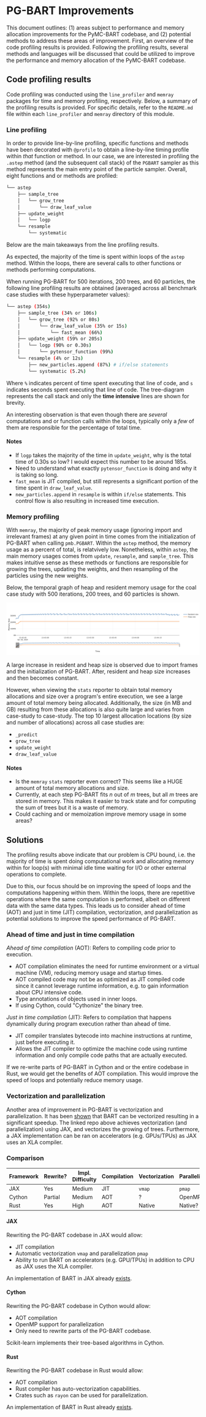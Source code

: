 # PG-BART Improvements

This document outlines: (1) areas subject to performance and memory allocation improvements for the PyMC-BART codebase, and (2) potential methods to address these areas of improvement. First, an overview of the code profiling results is provided. Following the profiling results, several methods and languages will be discussed that could be utilized to improve the performance and memory allocation of the PyMC-BART codebase.

## Code profiling results

Code profiling was conducted using the `line_profiler` and `memray` packages for time and memory profiling, respectively. Below, a summary of the profiling results is provided. For specific details, refer to the `README.md` file within each `line_profiler` and `memray` directory of this module.

### Line profiling

In order to provide line-by-line profiling, specific functions and methods have been decorated with `@profile` to obtain a line-by-line timing profile within _that_ function or method. In our case, we are interested in profiling the `.astep` method (and the subsequent call stack) of the `PGBART` sampler as this method represents the main entry point of the particle sampler. Overall, eight functions and or methods are profiled:

```bash
└── astep
    ├── sample_tree
    │   └── grow_tree
    │       └── draw_leaf_value
    ├── update_weight
    │   └── logp
    └── resample
        └── systematic
```

Below are the main takeaways from the line profiling results.

As expected, the majority of the time is spent within loops of the `astep` method. Within the loops, there are several calls to other functions or methods performing computations.

When running PG-BART for 500 iterations, 200 trees, and 60 particles, the following line profiling results are obtained (averaged across all benchmark case studies with these hyperparameter values):

```bash
└── astep (354s)
    ├── sample_tree (34% or 106s)
    │   └── grow_tree (92% or 80s)
    │       └── draw_leaf_value (35% or 15s)
    │           └── fast_mean (66%)
    ├── update_weight (59% or 205s)
    │   └── logp (90% or 0.30s)
    │       └── pytensor_function (99%)
    └── resample (4% or 12s)
        ├── new_particles.append (87%) # if/else statements
        └── systematic (5.2%)
```

Where `%` indicates percent of time spent executing that line of code, and `s` indicates seconds spent executing that line of code. The tree-diagram represents the call stack and only the **time intensive** lines are shown for brevity.

An interesting observation is that even though there are _several_ computations and or function calls within the loops, typically only a _few_ of them are responsible for the percentage of total time.

#### Notes

* If `logp` takes the majority of the time in `update_weight`, why is the total time of 0.30s so low? I would expect this number to be around 185s. 
* Need to understand what exactly `pytensor_function` is doing and why it is taking so long.
* `fast_mean` is JIT compiled, but still represents a significant portion of the time spent in `draw_leaf_value`.
* `new_particles.append` in `resample` is within `if/else` statements. This control flow is also resulting in increased time execution.

### Memory profiling

With `memray`, the majority of peak memory usage (ignoring import and irrelevant frames) at any given point in time comes from the initialization of PG-BART when calling `pmb.PGBART`. Within the `astep` method, the memory usage as a percent of total, is relatvively low. Nonetheless, within `astep`, the main memory usages comes from `update`, `resample`, and `sample_tree`. This makes intuitive sense as these methods or functions are responsible for growing the trees, updating the weights, and then resampling of the particles using the new weights.

Below, the temporal graph of heap and resident memory usage for the coal case study with 500 iterations, 200 trees, and 60 particles is shown.

![coal_500_200_60](../memray/docs/temporal_flame_graph_coal_500_200_60.png)

A large increase in resident and heap size is observed due to import frames and the initialization of PG-BART. After, resident and heap size increases and then becomes constant.

However, when viewing the `stats` reporter to obtain total memory allocations and size over a program's entire execution, we see a large amount of total memory being allocated. Additionally, the size (in MB and GB) resulting from these allocations is also quite large and varies from case-study to case-study. The top 10 largest allocation locations (by size and number of allocations) across all case studies are:

* `_predict` 
* `grow_tree`
* `update_weight`
* `draw_leaf_value`

#### Notes

* Is the `memray` `stats` reporter even correct? This seems like a HUGE amount of total memory allocations and size.
* Currently, at each step PG-BART fits $n$ out of $m$ trees, but all $m$ trees are stored in memory. This makes it easier to track state and for computing the sum of trees but it is a waste of memory.
* Could caching and or memoization improve memory usage in some areas?

## Solutions

The profiling results above indicate that our problem is CPU bound, i.e. the majority of time is spent doing computational work and allocating memory within for loop(s) with minimal idle time waiting for I/O or other external operations to complete. 

Due to this, our focus should be on improving the speed of loops and the computations happening within them. Within the loops, there are repetitive operations where the same computation is performed, albeit on different data with the same data types. This leads us to consider ahead of time (AOT) and just in time (JIT) compilation, vectorization, and parallelization as potential solutions to improve the speed performance of PG-BART.

### Ahead of time and just in time compilation

_Ahead of time compilation_ (AOT): Refers to compiling code prior to execution.

* AOT compilation eliminates the need for runtime environment or a virtual machine (VM), reducing memory usage and startup times.
* AOT compiled code may not be as optimized as JIT compiled code since it cannot leverage runtime information, e.g. to gain information about CPU intensive code.
* Type annotations of objects used in inner loops.
* If using Cython, could "Cythonize" the binary tree.

_Just in time compilation_ (JIT): Refers to compilation that happens dynamically during program execution rather than ahead of time.

* JIT compiler translates bytecode into machine instructions at runtime, just before executing it.
* Allows the JIT compiler to optimize the machine code using runtime information and only compile code paths that are actually executed.

If we re-write parts of PG-BART in Cython and or the entire codebase in Rust, we would get the benefits of AOT compilation. This would improve the speed of loops and potentially reduce memory usage.

### Vectorization and parallelization

Another area of improvement in PG-BART is vectorization and parallelization. It has been [shown](https://github.com/Gattocrucco/bartz) that BART can be vectorized resulting in a significant speedup. The linked repo above achieves vectorization (and parallelization) using JAX, and vectorizes the growing of trees. Furthermore, a JAX implementation can be ran on accelerators (e.g. GPUs/TPUs) as JAX uses an XLA compiler.

### Comparison

| Framework | Rewrite? | Impl. Difficulty | Compilation | Vectorization | Parallelization | Accelerator Support |
|-----------|----------|------------------|-------------|---------------|-----------------|---------------------|
| JAX       | Yes      | Medium           | JIT         | `vmap`        | `pmap`          | Yes                 |
| Cython    | Partial  | Medium           | AOT         | ?             | OpenMP          | ?                   |
| Rust      | Yes      | High             | AOT         | Native        | Native?         | ?                   |            

#### JAX

Rewriting the PG-BART codebase in JAX would allow:
* JIT compilation
* Automatic vectorization `vmap` and parallelization `pmap`
* Ability to run BART on accelerators (e.g. GPU/TPUs) in addition to CPU as JAX uses the XLA compiler.

An implementation of BART in JAX already [exists](https://github.com/Gattocrucco/bartz).

#### Cython

Rewriting the PG-BART codebase in Cython would allow:
* AOT compilation
* OpenMP support for parallelization
* Only need to rewrite parts of the PG-BART codebase.

Scikit-learn implements their tree-based algorithms in Cython.

#### Rust

Rewriting the PG-BART codebase in Rust would allow:
* AOT compilation
* Rust compiler has auto-vectorization capabilities.
* Crates such as `rayon` can be used for parallelization.

An implementation of BART in Rust already [exists](https://github.com/elanmart/rust-pgbart/tree/main).